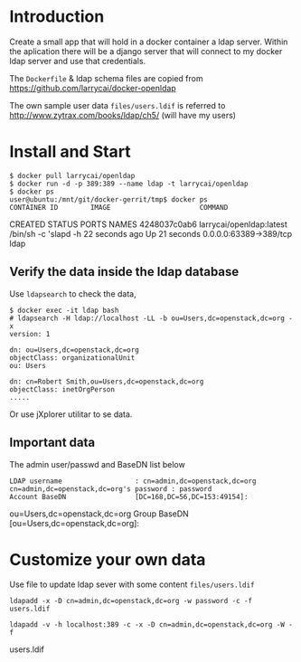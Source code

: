# Introduction #

Create a small app that will hold in a docker container a ldap server.
Within the aplication there will be a django server that will connect to my
docker ldap server and use that credentials.

The `Dockerfile` & ldap schema files are copied from
https://github.com/larrycai/docker-openldap

The own sample user data `files/users.ldif` is referred to
http://www.zytrax.com/books/ldap/ch5/ (will have my users)

# Install and Start #

    $ docker pull larrycai/openldap
    $ docker run -d -p 389:389 --name ldap -t larrycai/openldap
    $ docker ps
    user@ubuntu:/mnt/git/docker-gerrit/tmp$ docker ps
    CONTAINER ID        IMAGE                      COMMAND
CREATED             STATUS              PORTS                    NAMES
    4248037c0ab6        larrycai/openldap:latest   /bin/sh -c 'slapd -h   22
seconds ago      Up 21 seconds       0.0.0.0:63389->389/tcp   ldap

## Verify the data inside the ldap database ##

Use `ldapsearch` to check the data, 

    $ docker exec -it ldap bash
    # ldapsearch -H ldap://localhost -LL -b ou=Users,dc=openstack,dc=org -x
    version: 1

    dn: ou=Users,dc=openstack,dc=org
    objectClass: organizationalUnit
    ou: Users

    dn: cn=Robert Smith,ou=Users,dc=openstack,dc=org
    objectClass: inetOrgPerson
    .....

Or use jXplorer utilitar to se data.


## Important data ##

The admin user/passwd and BaseDN list below

    LDAP username                  : cn=admin,dc=openstack,dc=org
    cn=admin,dc=openstack,dc=org's password : password
    Account BaseDN                 [DC=168,DC=56,DC=153:49154]:
ou=Users,dc=openstack,dc=org
    Group BaseDN                   [ou=Users,dc=openstack,dc=org]:

# Customize your own data #

Use file to update ldap sever with some content `files/users.ldif`

    ldapadd -x -D cn=admin,dc=openstack,dc=org -w password -c -f users.ldif

    ldapadd -v -h localhost:389 -c -x -D cn=admin,dc=openstack,dc=org -W -f
users.ldif


